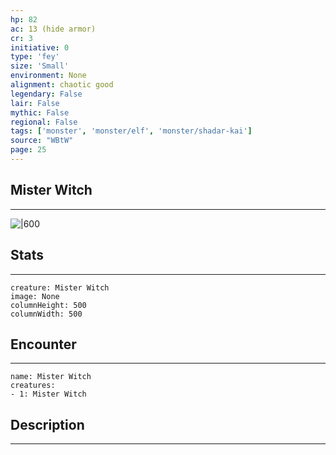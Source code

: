```yaml
---
hp: 82
ac: 13 (hide armor)
cr: 3
initiative: 0
type: 'fey'    
size: 'Small'
environment: None
alignment: chaotic good
legendary: False
lair: False
mythic: False
regional: False
tags: ['monster', 'monster/elf', 'monster/shadar-kai']
source: "WBtW"
page: 25
---
```


## Mister Witch
---

![|600](D:/Program%20Files/5e.tools/img/bestiary/WBtW/Mister%20Witch.jpg)

## Stats
---

```statblock
creature: Mister Witch
image: None
columnHeight: 500
columnWidth: 500
```

## Encounter
---

```encounter-table
name: Mister Witch
creatures:
- 1: Mister Witch
```

## Description
---




